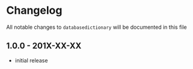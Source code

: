 # Changelog

All notable changes to `databasedictionary` will be documented in this file

## 1.0.0 - 201X-XX-XX

- initial release
